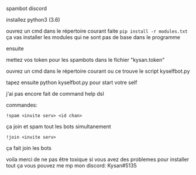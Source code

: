 spambot discord

installez python3 (3.6)

ouvrez un cmd dans le répertoire courant
faite `pip install -r modules.txt` ça vas installer les modules qui ne sont pas de base dans le programme

ensuite

mettez vos token pour les spambots dans le fichier "kysan.token"

ouvrez un cmd dans le répertoire courant ou ce trouve le script kyselfbot.py

tapez ensuite python kyselfbot.py <votre token> pour start votre self


j'ai pas encore fait de command help dsl

commandes:

`!spam <invite serv> <id chan>`

ça join et spam tout les bots simultanement 


`!join <invite serv>`

ça fait join les bots


voila merci de ne pas être toxique si vous avez des problemes pour installer tout ça vous pouvez me mp
mon discord: Kysan#5135
